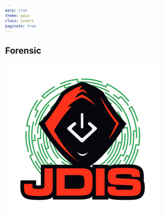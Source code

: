 ```yaml
---
marp: true
theme: gaia
class: invert
paginate: true
---
```


# Forensic
![bg right:20% fit](../images/logo_jdis.png)